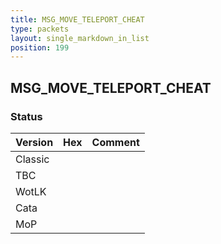 ```yaml
---
title: MSG_MOVE_TELEPORT_CHEAT
type: packets
layout: single_markdown_in_list
position: 199
---
```


## MSG_MOVE_TELEPORT_CHEAT

### Status

Version    | Hex        | Comment
---------- | ---------- | ---------- 
Classic    |            |
TBC        |            |
WotLK      |            |
Cata       |            |
MoP        |            |